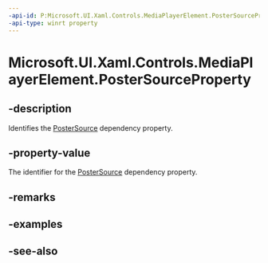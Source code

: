 ```yaml
---
-api-id: P:Microsoft.UI.Xaml.Controls.MediaPlayerElement.PosterSourceProperty
-api-type: winrt property
---
```


<!-- Property syntax
public Windows.UI.Xaml.DependencyProperty PosterSourceProperty { get; }
-->

# Microsoft.UI.Xaml.Controls.MediaPlayerElement.PosterSourceProperty

## -description
Identifies the [PosterSource](mediaplayerelement_postersource.md) dependency property.

## -property-value
The identifier for the [PosterSource](mediaplayerelement_postersource.md) dependency property.

## -remarks

## -examples

## -see-also
